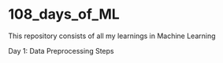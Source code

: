 # 108_days_of_ML
This repository consists of all my learnings in Machine Learning

Day 1: Data Preprocessing Steps 

         

